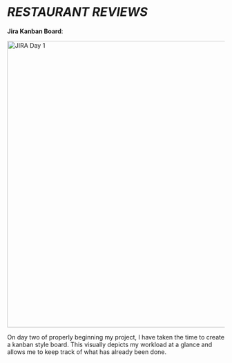 # *****RESTAURANT REVIEWS*****







**Jira Kanban Board**:





<img width="663" alt="JIRA Day 1" src="https://user-images.githubusercontent.com/99325840/157138738-03f7f315-9fa6-4cf6-b115-5d8b6e242c3d.png">






On day two of properly beginning my project, I have taken the time to create a kanban style board. This visually depicts my workload at a glance and allows me to keep track of what has already been done.
